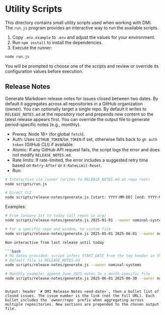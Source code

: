 # Utility Scripts

This directory contains small utility scripts used when working with DMI.
The `run.js` program provides an interactive way to run the available scripts.

1. Copy `.env.example` to `.env` and adjust the values for your environment.
2. Run `npm install` to install the dependencies.
3. Execute the runner:

```bash
node run.js
```

You will be prompted to choose one of the scripts and review or override its
configuration values before execution.

## Release Notes

Generate Markdown release notes for issues closed between two dates. By default it aggregates across all repositories in a GitHub organization (owner). You can optionally target a single repo. By default it writes to `RELEASE_NOTES.md` at the repository root and prepends new content so the latest release appears first. You can override the output file to generate period-specific notes (e.g., monthly).

- Prereq: Node 18+ (for global `fetch`).
- Auth: Uses `GITHUB_TOKEN`/`GH_TOKEN` if set, otherwise falls back to `gh auth token` (GitHub CLI) if available.
 - Atomic: If any GitHub API request fails, the script logs the error and does not modify `RELEASE_NOTES.md`.
 - Rate limits: If rate-limited, the error includes a suggested retry time based on `Retry-After` or `X-RateLimit-Reset`.
- Run:

```bash
# Interactive via runner (writes to RELEASE_NOTES.md at repo root)
node scripts/run.js

# Direct CLI
node scripts/release-notes/generate.js [start: YYYY-MM-DD] [end: YYYY-MM-DD] [--owner OWNER] [--repo REPO]
```

Examples:

```bash
# From January 1st to today (all repos in org)
node scripts/release-notes/generate.js 2025-01-01 --owner nominal-systems

# For a specific repo and window, to custom file
node scripts/release-notes/generate.js 2025-05-01 2025-06-01 --owner nominal-systems --repo some-repo --file notes-2025-05.md

Non-interactive from last release until today

```bash
# No dates provided: script infers START_DATE from the top header in the chosen file
# Default file is RELEASE_NOTES.md
node scripts/release-notes/generate.js --owner nominal-systems

# Monthly example: append June 2025 notes to a month-specific file
node scripts/release-notes/generate.js 2025-06-01 2025-06-30 --owner nominal-systems --file notes-2025-06.md
```
```

Output: header `# DMI Release Notes <end-date>`, then a bullet list of closed issues. The issue number is the link (not the full URL). Each bullet includes the `owner/repo` prefix when aggregating across multiple repositories. New sections are prepended to the chosen output file.
